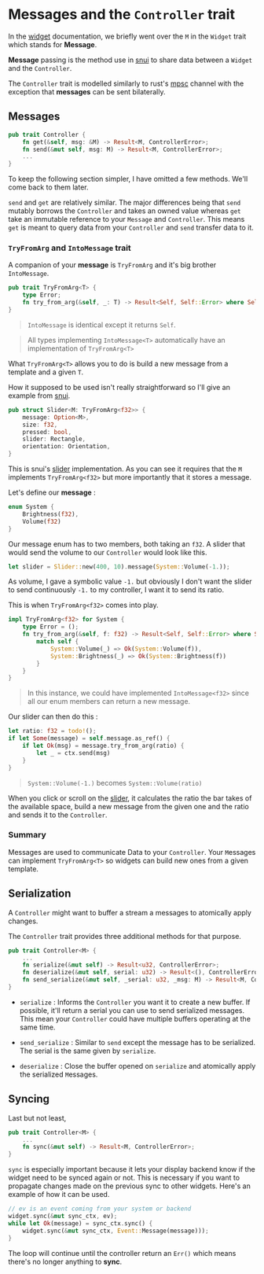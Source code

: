 # Messages and the `Controller` trait

In the [widget](./WIDGET.MD) documentation, we briefly went over the `M` in the `Widget` trait which stands for **Message**.

**Message** passing is the method use in [snui]() to share data between a `Widget` and the `Controller`.

The `Controller` trait is modelled similarly to rust's [mpsc](https://doc.rust-lang.org/std/sync/mpsc/index.html) channel with the exception that **messages** can be sent bilaterally.
 

## Messages

```rust
pub trait Controller {
    fn get(&self, msg: &M) -> Result<M, ControllerError>;
    fn send(&mut self, msg: M) -> Result<M, ControllerError>;
	...
}
```

To keep the following section simpler, I have omitted a few methods. We'll come back to them later.

`send` and `get` are relatively similar. The major differences being that `send` mutably borrows the `Controller` and takes an owned value whereas `get` take an immutable reference to your `Message` and `Controller`. This means `get` is meant to query data from your `Controller` and `send` transfer data to it.

### `TryFromArg` and `IntoMessage` trait

A companion of your **message** is `TryFromArg` and it's big brother `IntoMessage`.

```rust
pub trait TryFromArg<T> {
    type Error;
    fn try_from_arg(&self, _: T) -> Result<Self, Self::Error> where Self : Sized;
}
```

> `IntoMessage` is identical except it returns `Self`.

> All types implementing `IntoMessage<T>` automatically have an implementation of `TryFromArg<T>`

What `TryFromArg<T>` allows you to do is build a new message from a template and a given `T`.

How it supposed to be used isn't really straightforward so I'll give an example from [snui]().

```rust
pub struct Slider<M: TryFromArg<f32>> {
    message: Option<M>,
    size: f32,
    pressed: bool,
    slider: Rectangle,
    orientation: Orientation,
}
```

This is snui's [slider](../src/widgets/slider.rs) implementation. As you can see it requires that the `M` implements `TryFromArg<f32>` but more importantly that it stores a message.

Let's define our **message** :
```rust
enum System {
	Brightness(f32),
	Volume(f32)
}
```

Our message enum has to two members, both taking an `f32`. A slider that would send the volume to our `Controller` would look like this.

```rust
let slider = Slider::new(400, 10).message(System::Volume(-1.));
```

As volume, I gave a symbolic value `-1.` but obviously I don't want the slider to send continuously `-1.` to my controller, I want it to send its ratio.

This is when `TryFromArg<f32>` comes into play.

```rust
impl TryFromArg<f32> for System {
	type Error = ();
	fn try_from_arg(&self, f: f32) -> Result<Self, Self::Error> where Self : Sized {
		match self {
			System::Volume(_) => Ok(System::Volume(f)),
			System::Brightness(_) => Ok(System::Brightness(f))
		}
	}
}
```

> In this instance, we could have implemented `IntoMessage<f32>` since all our enum members can return a new message. 



Our slider can then do this :

```rust
let ratio: f32 = todo!();
if let Some(message) = self.message.as_ref() {
	if let Ok(msg) = message.try_from_arg(ratio) {
		let _ = ctx.send(msg)
	}
}
``` 

> `System::Volume(-1.)` becomes `System::Volume(ratio)`

When you click or scroll on the [slider](../src/widgets/slider.rs), it calculates the ratio the bar takes of the available space, build a new message from the given one and the ratio and sends it to the `Controller`.

### Summary

Messages are used to communicate Data to your `Controller`.
Your `M`essages can implement `TryFromArg<T>` so widgets can build new ones from a given template.

## Serialization

A `Controller` might want to buffer a stream a messages to atomically apply changes.

The `Controller` trait provides three additional methods for that purpose.

```rust
pub trait Controller<M> {
	...
    fn serialize(&mut self) -> Result<u32, ControllerError>;
    fn deserialize(&mut self, serial: u32) -> Result<(), ControllerError>;
    fn send_serialize(&mut self, _serial: u32, _msg: M) -> Result<M, ControllerError>;
}
```

- `serialize` : Informs the `Controller` you want it to create a new buffer. If possible, it'll return a serial you can use to send serialized messages. This mean your `Controller` could have multiple buffers operating at the same time. 

- `send_serialize` : Similar to `send` except the message has to be serialized. The serial is the same given by `serialize`.

- `deserialize` : Close the buffer opened on `serialize` and atomically apply the serialized `M`essages.


## Syncing

Last but not least,
```rust
pub trait Controller<M> {
	...
    fn sync(&mut self) -> Result<M, ControllerError>;
}
```

`sync` is especially important because it lets your display backend know if the widget need to be synced again or not. This is necessary if you want to propagate changes made on the previous sync to other widgets. Here's an example of how it can be used.

```rust
// ev is an event coming from your system or backend
widget.sync(&mut sync_ctx, ev);
while let Ok(message) = sync_ctx.sync() {
	widget.sync(&mut sync_ctx, Event::Message(message)));
}
```

The loop will continue until the controller return an `Err()` which means there's no longer anything to **sync**.



